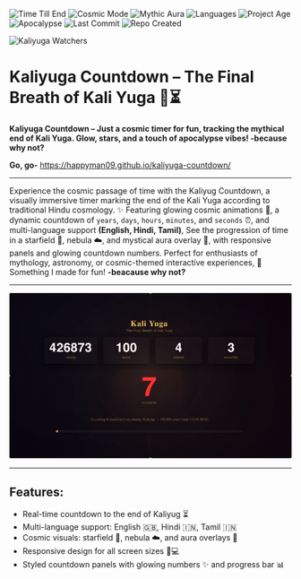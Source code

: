 ![Time Till End](https://img.shields.io/badge/Kaliyug-426,873_years_left-ff3b3b?style=for-the-badge&logo=stars)
![Cosmic Mode](https://img.shields.io/badge/Mode-Cosmic✨-f6c85f?style=for-the-badge&logo=stars)
![Mythic Aura](https://img.shields.io/badge/Mythic🌌-Active-ff69b4?style=for-the-badge)
![Languages](https://img.shields.io/badge/Languages-English%2C_Hindi%2C_Tamil-00bfff?style=for-the-badge&logo=translate)
![Project Age](https://img.shields.io/badge/start-3102_BCE-brightgreen?style=for-the-badge)
![Apocalypse](https://img.shields.io/badge/KaliYuga-Approaching☠️-ff4500?style=for-the-badge)
![Last Commit](https://img.shields.io/github/last-commit/happyman09/kaliyuga-countdown?style=for-the-badge)
![Repo Created](https://img.shields.io/badge/Created-2025--09--25-blue?style=for-the-badge)

![Kaliyuga Watchers](https://visitor-badge.laobi.icu/badge?page_id=happyman09.kaliyug-countdown&left_color=ff3b3b&right_color=f6c85f&left_text=Kaliyuga%20Visitors)




# Kaliyuga Countdown – The Final Breath of Kali Yuga 🌌⏳
**Kaliyuga Countdown – Just a cosmic timer for fun, tracking the mythical end of Kali Yuga. Glow, stars, and a touch of apocalypse vibes! -because why not?**

**Go, go-** https://happyman09.github.io/kaliyuga-countdown/
<hr>

Experience the cosmic passage of time with the Kaliyug Countdown, a visually immersive timer marking the end of the Kali Yuga according to traditional Hindu cosmology. ✨ Featuring glowing cosmic animations 🌟, a dynamic countdown of `years`, `days`, `hours`, `minutes`, and `seconds` ⏰, and multi-language support **(English, Hindi, Tamil)**, See the progression of time in a starfield 🌠, nebula ☁️, and mystical aura overlay 🔮, with responsive panels and glowing countdown numbers. Perfect for enthusiasts of mythology, astronomy, or cosmic-themed interactive experiences, 🌌 Something I made for fun! **-beacause why not?**

---

![kaliyuga_website](assets/kaliyuga_video.gif)

---
## Features:
- Real-time countdown to the end of Kaliyug ⏳
- Multi-language support: English 🇬🇧, Hindi 🇮🇳, Tamil 🇮🇳
- Cosmic visuals: starfield 🌟, nebula ☁️, and aura overlays 🔮
- Responsive design for all screen sizes 📱💻
- Styled countdown panels with glowing numbers ✨ and progress bar 📊
